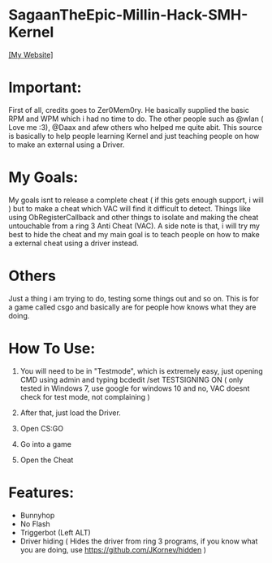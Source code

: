 # SagaanTheEpic-Millin-Hack-SMH-Kernel
[[My Website]](http://sagaanpillai.com/)

# Important: 
First of all, credits goes to Zer0Mem0ry. He basically supplied the basic RPM and WPM which i had no time to do. The other people such as @wlan ( Love me :3), @Daax and afew others who helped me quite abit. This source is basically to help people learning Kernel and just teaching people on how to make an external using a Driver.

# My Goals: 
My goals isnt to release a complete cheat ( if this gets enough support, i will ) but to make a cheat which VAC will find it difficult to detect. Things like using ObRegisterCallback and other things to isolate and making the cheat untouchable from a ring 3 Anti Cheat (VAC). A side note is that, i will try my best to hide the cheat and my main goal is to teach people on how to make a external cheat using a driver instead.

# Others
Just a thing i am trying to do, testing some things out and so on. This is for a game called csgo and basically are for people how knows what they are doing.

# How To Use:

1) You will need to be in "Testmode", which is extremely easy, just opening CMD using admin and typing bcdedit /set TESTSIGNING ON ( only tested in Windows 7, use google for windows 10 
and no, VAC doesnt check for test mode, not complaining )

2) After that, just load the Driver. 

3) Open CS:GO

4) Go into a game

5) Open the Cheat 

# Features:
- Bunnyhop
- No Flash
- Triggerbot (Left ALT)
- Driver hiding ( Hides the driver from ring 3 programs, if you know what you are doing, use https://github.com/JKornev/hidden ) 
